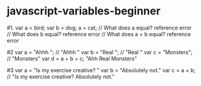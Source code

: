 # javascript-variables-beginner

#1.
    var a = bird;
    var b = dog;
    a = cat;
    // What does a equal? reference error
    // What does b equal? reference error
    // What does a + b equal? reference error

#2
    var a = "Ahhh "; // "Ahhh "
    var b = "Real "; // "Real "
    var c = "Monsters"; // "Monsters"
    var d = a + b + c;   "Ahh Real Monsters"

#3
    var a = "Is my exercise creative? "
    var b = "Absolutely not."
    var c = a + b; // "Is my exercise creative? Absolutely not."

